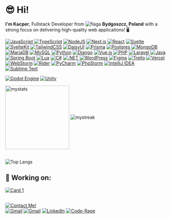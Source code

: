 # 😎 **Hi!**
**I'm Kacper**, Fullstack Developer from ![flaga](https://github.com/user-attachments/assets/750a85a1-06d6-402a-b716-eea912380e0b) **Bydgoszcz, Poland** with a strong focus on delivering high-quality web applications! 🖥

[![JavaScript](https://img.shields.io/badge/JavaScript-F7DF1E?logo=javascript&logoColor=000)](#) 
[![TypeScript](https://img.shields.io/badge/TypeScript-3178C6?logo=typescript&logoColor=fff)](#) 
[![NodeJS](https://img.shields.io/badge/Node.js-6DA55F?logo=node.js&logoColor=white)](#)
[![Next.js](https://img.shields.io/badge/Next.js-black?logo=next.js&logoColor=white)](#)
[![React](https://img.shields.io/badge/React-%2320232a.svg?logo=react&logoColor=%2361DAFB)](#)
[![Svelte](https://img.shields.io/badge/Svelte-%23f1413d.svg?logo=svelte&logoColor=white)](#) 
[![SvelteKit](https://img.shields.io/badge/SvelteKit-%23f1413d.svg?logo=svelte&logoColor=white)](#) 
[![TailwindCSS](https://img.shields.io/badge/Tailwind%20CSS-%2338B2AC.svg?logo=tailwind-css&logoColor=white)](#) 
[![DaisyUI](https://img.shields.io/badge/DaisyUI-5A0EF8?logo=daisyui&logoColor=fff)](#)
[![Prisma](https://img.shields.io/badge/Prisma-2D3748?logo=prisma&logoColor=white)](#)
[![Postgres](https://img.shields.io/badge/Postgres-%23316192.svg?logo=postgresql&logoColor=white)](#)
[![MongoDB](https://img.shields.io/badge/MongoDB-%234ea94b.svg?logo=mongodb&logoColor=white)](#)
[![MariaDB](https://img.shields.io/badge/MariaDB-003545?logo=mariadb&logoColor=white)](#)
[![MySQL](https://img.shields.io/badge/MySQL-4479A1?logo=mysql&logoColor=fff)](#)
[![Python](https://img.shields.io/badge/Python-3776AB?logo=python&logoColor=fff)](#) 
[![Django](https://img.shields.io/badge/Django-%23092E20.svg?logo=django&logoColor=white)](#) 
[![Vue.js](https://img.shields.io/badge/Vue.js-4FC08D?logo=vuedotjs&logoColor=fff)](#) 
[![PHP](https://img.shields.io/badge/php-%23777BB4.svg?&logo=php&logoColor=white)](#) 
[![Laravel](https://img.shields.io/badge/Laravel-%23FF2D20.svg?logo=laravel&logoColor=white)](#) 
[![Java](https://img.shields.io/badge/Java-%23ED8B00.svg?logo=openjdk&logoColor=white)](#)
[![Spring Boot](https://img.shields.io/badge/Spring%20Boot-6DB33F?logo=springboot&logoColor=fff)](#)
[![Lua](https://img.shields.io/badge/Lua-%232C2D72.svg?logo=lua&logoColor=white)](#)
[![C#](https://custom-icon-badges.demolab.com/badge/C%23-%23239120.svg?logo=cshrp&logoColor=white)](#)
[![.NET](https://img.shields.io/badge/.NET-512BD4?logo=dotnet&logoColor=fff)](#)
[![WordPress](https://img.shields.io/badge/WordPress-%2321759B.svg?logo=wordpress&logoColor=white)](#)
[![Figma](https://img.shields.io/badge/Figma-F24E1E?logo=figma&logoColor=white)](#)
[![Trello](https://img.shields.io/badge/Trello-0052CC?logo=trello&logoColor=fff)](#)
[![Vercel](https://img.shields.io/badge/Vercel-%23000000.svg?logo=vercel&logoColor=white)](#)
[![WebStorm](https://img.shields.io/badge/WebStorm-000?logo=webstorm&logoColor=fff)](#)
[![Rider](https://img.shields.io/badge/Rider-000?logo=rider&logoColor=fff)](#)
[![PyCharm](https://img.shields.io/badge/PyCharm-000?logo=pycharm&logoColor=fff)](#)
[![PhpStorm](https://img.shields.io/badge/PhpStorm-000?logo=phpstorm&logoColor=fff)](#)
[![IntelliJ IDEA](https://img.shields.io/badge/IntelliJIDEA-000000.svg?logo=intellij-idea&logoColor=white)](#)
[![Sublime Text](https://img.shields.io/badge/Sublime%20Text-%23575757.svg?logo=sublime-text&logoColor=important)](#)

[![Godot Engine](https://img.shields.io/badge/Godot-%23FFFFFF.svg?logo=godot-engine)](#)
[![Unity](https://img.shields.io/badge/Unity-%23000000.svg?logo=unity&logoColor=white)](#)

<span>
  <img height=200 align="center" src="https://github-readme-stats-wsmajts-projects.vercel.app/api?username=wsmajt&show_icons=true&theme=tokyonight&rank_icon=github&custom_title=Github%20Stats&card_width=384" alt="mystats" />
</span>
<span>
  <img align="center" src="https://github-readme-streak-stats-wsmajts-projects.vercel.app/?user=wsmajt&theme=tokyonight&fire=EB5454&card_width=384&border_radius=4&card_height=199" alt="mystreak"/>
</span>

\
![Top Langs](https://github-readme-stats-wsmajts-projects.vercel.app/api/top-langs/?username=wsmajt&layout=compact&theme=tokyonight&card_width=991&langs_count=10)

## 🔨 **Working on**:
[![Card 1](https://github-readme-stats-wsmajts-projects.vercel.app/api/pin/?username=wsmajt&repo=laravel-vue-skeleton&theme=tokyonight)](https://github.com/wsmajt/laravel-vue-skeleton)

\
[<img alt="Contact Me!" src="https://img.shields.io/badge/inquires%3F-contact_me-8850D9?style=flat">](#)  
[<img alt="Gmail" src="https://img.shields.io/badge/Gmail-D14836?logo=gmail&logoColor=white">](mailto:kacpermusz@gmail.com) 
[<img alt="Gmail" src="https://img.shields.io/badge/wsmajt-%235865F2.svg?&logo=discord&logoColor=white">](#) 
[<img alt="LinkedIn" src="https://custom-icon-badges.demolab.com/badge/LinkedIn-0A66C2?logo=linkedin-white&logoColor=fff">](https://www.linkedin.com/in/kacperm-wsmajt)
[<img alt="Code-Rage" src="https://img.shields.io/badge/%7BCode--Rage%7D-Software_House-AE6FFF?labelColor=8A4DFF">](https://code-rage.net/)
